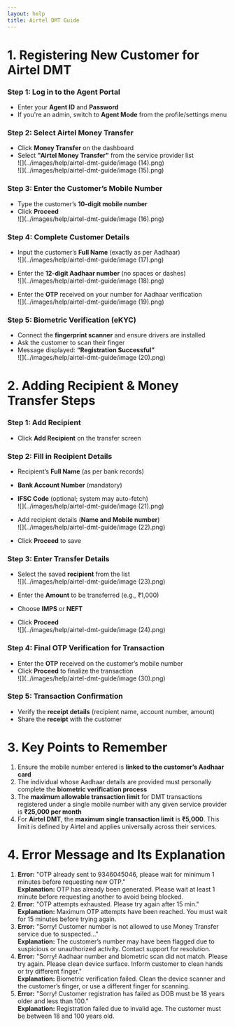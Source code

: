 ```yaml
---
layout: help
title: Airtel DMT Guide
---
```


# **1. Registering New Customer for Airtel DMT**

### **Step 1: Log in to the Agent Portal**

- Enter your **Agent ID** and **Password**
- If you're an admin, switch to **Agent Mode** from the profile/settings menu

### **Step 2: Select Airtel Money Transfer**

- Click **Money Transfer** on the dashboard  
- Select **"Airtel Money Transfer"** from the service provider list  
![](../images/help/airtel-dmt-guide/image (14).png)  
![](../images/help/airtel-dmt-guide/image (15).png)

### **Step 3: Enter the Customer’s Mobile Number**

- Type the customer’s **10-digit mobile number**  
- Click **Proceed**  
![](../images/help/airtel-dmt-guide/image (16).png)

### **Step 4: Complete Customer Details**

- Input the customer’s **Full Name** (exactly as per Aadhaar)  
![](../images/help/airtel-dmt-guide/image (17).png)

- Enter the **12-digit Aadhaar number** (no spaces or dashes)  
![](../images/help/airtel-dmt-guide/image (18).png)

- Enter the **OTP** received on your number for Aadhaar verification  
![](../images/help/airtel-dmt-guide/image (19).png)

### **Step 5: Biometric Verification (eKYC)**

- Connect the **fingerprint scanner** and ensure drivers are installed  
- Ask the customer to scan their finger  
- Message displayed: **“Registration Successful”**  
![](../images/help/airtel-dmt-guide/image (20).png)

# **2. Adding Recipient & Money Transfer Steps**

### **Step 1: Add Recipient**

- Click **Add Recipient** on the transfer screen

### **Step 2: Fill in Recipient Details**

- Recipient’s **Full Name** (as per bank records)  
- **Bank Account Number** (mandatory)  
- **IFSC Code** (optional; system may auto-fetch)  
![](../images/help/airtel-dmt-guide/image (21).png)

- Add recipient details (**Name and Mobile number**)  
![](../images/help/airtel-dmt-guide/image (22).png)

- Click **Proceed** to save

### **Step 3: Enter Transfer Details**

- Select the saved **recipient** from the list  
![](../images/help/airtel-dmt-guide/image (23).png)

- Enter the **Amount** to be transferred (e.g., ₹1,000)  
- Choose **IMPS** or **NEFT**  
- Click **Proceed**  
![](../images/help/airtel-dmt-guide/image (24).png)

### **Step 4: Final OTP Verification for Transaction**

- Enter the **OTP** received on the customer’s mobile number  
- Click **Proceed** to finalize the transaction  
![](../images/help/airtel-dmt-guide/image (30).png)

### **Step 5: Transaction Confirmation**

- Verify the **receipt details** (recipient name, account number, amount)  
- Share the **receipt** with the customer

# **3. Key Points to Remember**

1. Ensure the mobile number entered is **linked to the customer’s Aadhaar card**
2. The individual whose Aadhaar details are provided must personally complete the **biometric verification process**
3. The **maximum allowable transaction limit** for DMT transactions registered under a single mobile number with any given service provider is **₹25,000 per month**
4. For **Airtel DMT**, the **maximum single transaction limit** is **₹5,000**. This limit is defined by Airtel and applies universally across their services.

# **4. Error Message and Its Explanation**

1. **Error:** "OTP already sent to 9346045046, please wait for minimum 1 minutes before requesting new OTP."  
   **Explanation:** OTP has already been generated. Please wait at least 1 minute before requesting another to avoid being blocked.
2. **Error:** "OTP attempts exhausted. Please try again after 15 min."  
   **Explanation:** Maximum OTP attempts have been reached. You must wait for 15 minutes before trying again.
3. **Error:** "Sorry! Customer number is not allowed to use Money Transfer service due to suspected..."  
   **Explanation:** The customer’s number may have been flagged due to suspicious or unauthorized activity. Contact support for resolution.
4. **Error:** "Sorry! Aadhaar number and biometric scan did not match. Please try again. Please clean device surface. Inform customer to clean hands or try different finger."  
   **Explanation:** Biometric verification failed. Clean the device scanner and the customer’s finger, or use a different finger for scanning.
5. **Error:** "Sorry! Customer registration has failed as DOB must be 18 years older and less than 100."  
   **Explanation:** Registration failed due to invalid age. The customer must be between 18 and 100 years old.

